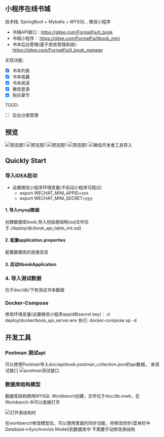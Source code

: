 ## 小程序在线书城

技术栈: SpringBoot + Mybatis + MYSQL , 微信小程序 



- 书城API接口：https://gitee.com/FormatFa/it_book
- 书城小程序： https://gitee.com/FormatFa/itbook_mini
- 书本后台管理(基于若依管理系统): https://gitee.com/FormatFa/it_book_manage

实现功能:
- [x] 书本列表
- [x] 书本收藏
- [x] 书本阅读  
- [x] 微信登录
- [x] 购买章节

TOOD:
- [ ] 后台分类管理
## 预览

![预览图1](./doc/img/preview1.jpg)
![预览图1](./doc/img/preview2.jpg)
![预览图1](./doc/img/preview3.jpg)
![预览图1](./doc/img/preview4.jpg)
![微信开发者工具导入](./doc/img/wechat_mini.png)
## Quickly Start
### 导入IDEA启动
- 设置微信小程序环境变量(不启动小程序可跳过)
  - export WECHAT_MINI_APPID=xxx
  - export WECHAT_MINI_SECRET=yyy
#### 1. 导入mysql数据
创建数据库book,导入初始表结构(sql文件位于./deploy/db/book_api_table_init.sql)
#### 2. 配置application.properties
配置数据库的连接信息
#### 3. 启动ItbookApplication
### 4. 导入测试数据
位于doc/db/下有测试书本数据
### Docker-Compose
修改环境变量(设置微信小程序appid和secret key)：
vi deploy/docker/book_api_server.env
执行:
docker-compose up -d


## 开发工具
### Postman 测试api
可以使用Postman导入doc/api/book.postman_collection.json的api数据，
来调试接口
![postman测试接口](./doc/img/postman.png)

### 数据库结构模型
数据库结构使用MYSQL Workbench创建，文件位于doc/db.mwb，在Workbench
中可以直接打开

![打开表结构时](./doc/img/mysql_workbench.png)

在workbench修改模型后，可以使用里面的同步功能，将修改同步(菜单栏中Database->Synchronize Model)到数据库中
不需要手动修改表结构